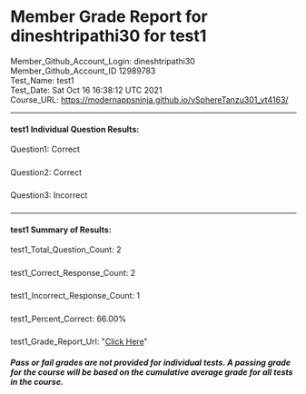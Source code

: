 # Member Grade Report for dineshtripathi30 for test1  
   
Member_Github_Account_Login: dineshtripathi30  
Member_Github_Account_ID 12989783  
Test_Name: test1  
Test_Date: Sat Oct 16 16:38:12 UTC 2021  
Course_URL: https://modernappsninja.github.io/vSphereTanzu301_vt4163/  
   
---  
#### test1 Individual Question Results:  
Question1: Correct  
#####  
Question2: Correct  
#####  
Question3: Incorrect  
#####  
---  
#### test1 Summary of Results:  
test1_Total_Question_Count: 2  
#####  
test1_Correct_Response_Count: 2  
#####  
test1_Incorrect_Response_Count: 1  
#####  
test1_Percent_Correct: 66.00%  
#####  
test1_Grade_Report_Url: "[Click Here](https://github.com/modernappsninjas/dineshtripathi30/blob/main/static/userdata/courses/vSphereTanzu301_vt4163/grade_report.pr372.test1.md)"
##### Pass or fail grades are not provided for individual tests. A passing grade for the course will be based on the cumulative average grade for all tests in the course.  
